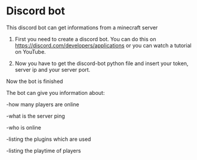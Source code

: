 # Discord bot 
This discord bot can get informations from a minecraft server


1.  First you need to create a discord bot. You can do this on https://discord.com/developers/applications or you can watch a tutorial on YouTube.

2.   Now you have to get the discord-bot python file and insert your token, server ip and your server port.
 
 Now the bot is finished
 
 The bot can give you information about:
 
 -how many players are online

 -what is the server ping
 
 -who is online

 -listing the plugins which are used 
 
 -listing the playtime of players
